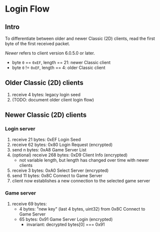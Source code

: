 # Login Flow

## Intro
To differentiate between older and newer Classic (2D) clients, read the first
byte of the first received packet.

_Newer_ refers to client version 6.0.5.0 or later.

* byte `0` == `0xEF`, length == 21: newer Classic client
* byte `0` != `0xEF`, length == 4: older Classic client

## Older Classic (2D) clients
1. receive 4 bytes: legacy login seed
2. (TODO: document older client login flow)

## Newer Classic (2D) clients
### Login server
1. receive 21 bytes: 0xEF Login Seed
2. receive 62 bytes: 0x80 Login Request (encrypted)
3. send n bytes: 0xA8 Game Server List
4. (optional) receive 268 bytes: 0xD9 Client Info (encrypted)
	* not variable length, but length has changed over time with newer clients
5. receive 3 bytes: 0xA0 Select Server (encrypted)
6. send 11 bytes: 0x8C Connect to Game Server
7. client now establishes a new connection to the selected game server

### Game server
1. receive 69 bytes:
	* 4 bytes: "new key" (last 4 bytes, uint32) from 0x8C Connect to Game Server
	* 65 bytes: 0x91 Game Server Login (encrypted)
		* invariant: decrypted bytes[0] === 0x91
